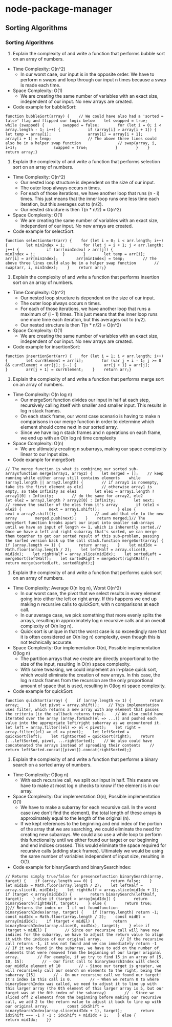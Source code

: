 # node-package-manager

## Sorting Algorithms

### Sorting Algorithms

1. Explain the complexity of and write a function that performs bubble sort on an array of numbers.
- Time Complexity: O(n^2)
    - In our worst case, our input is in the opposite order. We have to perform n swaps and loop through our input n times because a swap is made each time.
- Space Complexity: O(1)
    - We are creating the same number of variables with an exact size, independent of our input. No new arrays are created.
- Code example for bubbleSort:

```
function bubbleSort(array) {    // We could have also had a 'sorted = false' flag and flipped our logic below    let swapped = true;    while (swapped) {        swapped = false;        for (let i = 0; i < array.length - 1; i++) {            if (array[i] > array[i + 1]) {                let temp = array[i];                array[i] = array[i + 1];                array[i + 1] = temp;                // The above three lines could also be in a helper swap function                // swap(array, i, i+1);                swapped = true;            }        }    }    return array;}
```

1. Explain the complexity of and write a function that performs selection sort on an array of numbers.
- Time Complexity: O(n^2)
    - Our nested loop structure is dependent on the size of our input.
    - The outer loop always occurs n times.
    - For each of those iterations, we have another loop that runs (n - i) times. This just means that the inner loop runs one less time each iteration, but this averages out to (n/2).
    - Our nested structure is then T(n * n/2) = O(n^2)
- Space Complexity: O(1)
    - We are creating the same number of variables with an exact size, independent of our input. No new arrays are created.
- Code example for selectSort:

```
function selectionSort(arr) {    for (let i = 0; i < arr.length; i++) {        let minIndex = i;        for (let j = i + 1; j < arr.length; j++) {            if (arr[minIndex] > arr[j]) {                minIndex = j;            }        }        let temp = arr[i];        arr[i] = arr[minIndex];        arr[minIndex] = temp;        // The above three lines could also be in a helper swap function        // swap(arr, i, minIndex);    }    return arr;}
```

1. Explain the complexity of and write a function that performs insertion sort on an array of numbers.
- Time Complexity: O(n^2)
    - Our nested loop structure is dependent on the size of our input.
    - The outer loop always occurs n times.
    - For each of those iterations, we have another loop that runs a maximum of (i - 1) times. This just means that the inner loop runs one more time each iteration, but this averages out to (n/2).
    - Our nested structure is then T(n * n/2) = O(n^2)
- Space Complexity: O(1)
    - We are creating the same number of variables with an exact size, independent of our input. No new arrays are created.
- Code example for insertionSort:

```
function insertionSort(arr) {    for (let i = 1; i < arr.length; i++) {        let currElement = arr[i];        for (var j = i - 1; j >= 0 && currElement < arr[j]; j--) {            arr[j + 1] = arr[j];        }        arr[j + 1] = currElement;    }    return arr;}
```

1. Explain the complexity of and write a function that performs merge sort on an array of numbers.
- Time Complexity: O(n log n)
    - Our mergeSort function divides our input in half at each step, recursively calling itself with smaller and smaller input. This results in log n stack frames.
    - On each stack frame, our worst case scenario is having to make n comparisons in our merge function in order to determine which element should come next in our sorted array.
    - Since we have log n stack frames and n operations on each frame, we end up with an O(n log n) time complexity
- Space Complexity: O(n)
    - We are ultimately creating n subarrays, making our space complexity linear to our input size.
- Code example for mergeSort:

```
// The merge function is what is combining our sorted sub-arraysfunction merge(array1, array2) {    let merged = [];    // keep running while either array still contains elements    while (array1.length || array2.length) {        // if array1 is nonempty, take its the first element as ele1        // otherwise array1 is empty, so take Infinity as ele1        let ele1 = array1.length ? array1[0] : Infinity;        // do the same for array2, ele2        let ele2 = array2.length ? array2[0] : Infinity;        let next;        // remove the smaller of the eles from it's array        if (ele1 < ele2) {            next = array1.shift();        } else {            next = array2.shift();        }        // and add that ele to the new array        merged.push(next);    }    return merged;}// The mergeSort function breaks apart our input into smaller sub-arrays until we have an input of length <= 1, which is inherently sorted.// Once we have a left and right subarray that's sorted, we can merge them together to get our sorted result of this sub-problem, passing the sorted version back up the call stack.function mergeSort(array) {    if (array.length <= 1) {        return array;    }    let midIdx = Math.floor(array.length / 2);    let leftHalf = array.slice(0, midIdx);    let rightHalf = array.slice(midIdx);    let sortedLeft = mergeSort(leftHalf);    let sortedRight = mergeSort(rightHalf);    return merge(sortedLeft, sortedRight);}
```

1. Explain the complexity of and write a function that performs quick sort on an array of numbers.
- Time Complexity: Average O(n log n), Worst O(n^2)
    - In our worst case, the pivot that we select results in every element going into either the left or right array. If this happens we end up making n recursive calls to quickSort, with n comparisons at each call.
    - In our average case, we pick something that more evenly splits the arrays, resulting in approximately log n recursive calls and an overall complexity of O(n log n).
    - Quick sort is unique in that the worst case is so exceedingly rare that it is often considered an O(n log n) complexity, even though this is not technically accurate.
- Space Complexity: Our implementation O(n), Possible implementation O(log n)
    - The partition arrays that we create are directly proportional to the size of the input, resulting in O(n) space complexity.
    - With some tweaking, we could implement an in-place quick sort, which would eliminate the creation of new arrays. In this case, the log n stack frames from the recursion are the only proportional amount of space that is used, resulting in O(log n) space complexity.
- Code example for quickSort:

```
function quickSort(array) {    if (array.length <= 1) {        return array;    }    let pivot = array.shift();    // This implementation uses filter, which returns a new array with any element that passes the criteria (ie the callback returns true).    // We also could have iterated over the array (array.forEach(el => ...)) and pushed each value into the appropriate left/right subarray as we encountered it.    let left = array.filter((el) => el < pivot);    let right = array.filter((el) => el >= pivot);    let leftSorted = quickSort(left);    let rightSorted = quickSort(right);    return [...leftSorted, pivot, ...rightSorted];    // We also could have concatenated the arrays instead of spreading their contents    // return leftSorted.concat([pivot]).concat(rightSorted);}
```

1. Explain the complexity of and write a function that performs a binary search on a sorted array of numbers.
- Time Complexity: O(log n)
    - With each recursive call, we split our input in half. This means we have to make at most log n checks to know if the element is in our array.
- Space Complexity: Our implementation O(n), Possible implementation O(1)
    - We have to make a subarray for each recursive call. In the worst case (we don't find the element), the total length of these arrays is approximately equal to the length of the original (n).
    - If we kept references to the beginning and end index of the portion of the array that we are searching, we could eliminate the need for creating new subarrays. We could also use a while loop to perform this functionality until we either found our target or our beginning and end indices crossed. This would eliminate the space required for recursive calls (adding stack frames). Ultimately we would be using the same number of variables independent of input size, resulting in O(1).
- Code example for binarySearch and binarySearchIndex:

```
// Returns simply true/false for presencefunction binarySearch(array, target) {    if (array.length === 0) {        return false;    }    let midIdx = Math.floor(array.length / 2);    let leftHalf = array.slice(0, midIdx);    let rightHalf = array.slice(midIdx + 1);    if (target < array[midIdx]) {        return binarySearch(leftHalf, target);    } else if (target > array[midIdx]) {        return binarySearch(rightHalf, target);    } else {        return true;    }}// Returns the index or -1 if not foundfunction binarySearchIndex(array, target) {    if (!array.length) return -1;    const midIdx = Math.floor(array.length / 2);    const midEl = array[midIdx];    if (target < midEl) {        return binarySearchIndex(array.slice(0, midIdx), target);    } else if (target > midEl) {        // Since our recursive call will have new indices for the subarray, we have to adjust the return value to align it with the indices of our original array.        // If the recursive call returns -1, it was not found and we can immediately return -1        // If it was found in the subarray, we have to add on the number of elements that were removed from the beginning of our larger original array.        // For example, if we try to find 15 in an array of [5, 10, 15]:        // - Our first call to binarySearchIndex will check our middle element of 10        // - Since our target is greater, we will recursively call our search on elements to the right, being the subarray [15]        // - On our recursive call we found our target! It's index in this call is 0.        // - When we return 0 to where binarySearchIndex was called, we need to adjust it to line up with this larger array (the 0th element of this larger array is 5, but our target was at the 0th index of the subarray)        // - Since we sliced off 2 elements from the beginning before making our recursive call, we add 2 to the return value to adjust it back to line up with our original array.        const idxShift = binarySearchIndex(array.slice(midIdx + 1), target);        return idxShift === -1 ? -1 : idxShift + midIdx + 1;    } else {        return midIdx;    }}
```
